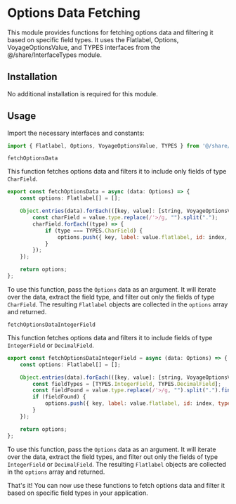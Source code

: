 # Options Data Fetching
This module provides functions for fetching options data and filtering it based on specific field types. It uses the Flatlabel, Options, VoyageOptionsValue, and TYPES interfaces from the @/share/InterfaceTypes module.

## Installation
No additional installation is required for this module.

## Usage
Import the necessary interfaces and constants:

```jsx 
import { Flatlabel, Options, VoyageOptionsValue, TYPES } from '@/share/InterfaceTypes';
```

``fetchOptionsData``

This function fetches options data and filters it to include only fields of type `CharField`.

```jsx
export const fetchOptionsData = async (data: Options) => {
    const options: Flatlabel[] = [];

    Object.entries(data).forEach(([key, value]: [string, VoyageOptionsValue], index: number) => {
        const charField = value.type.replace(/'>/g, "").split(".");
        charField.forEach((type) => {
            if (type === TYPES.CharField) {
                options.push({ key, label: value.flatlabel, id: index, type: type } as Flatlabel);
            }
        });
    });

    return options;
};
```

To use this function, pass the `Options` data as an argument. It will iterate over the data, extract the field type, and filter out only the fields of type `CharField`. The resulting `Flatlabel` objects are collected in the `options` array and returned.

`fetchOptionsDataIntegerField`

This function fetches options data and filters it to include fields of type `IntegerField` or `DecimalField`.

```jsx
export const fetchOptionsDataIntegerField = async (data: Options) => {
    const options: Flatlabel[] = [];

    Object.entries(data).forEach(([key, value]: [string, VoyageOptionsValue], index: number) => {
        const fieldTypes = [TYPES.IntegerField, TYPES.DecimalField];
        const fieldFound = value.type.replace(/'>/g, "").split(".").find((type) => fieldTypes.includes(type));
        if (fieldFound) {
            options.push({ key, label: value.flatlabel, id: index, type: fieldFound } as Flatlabel);
        }
    });

    return options;
};
```
To use this function, pass the `Options` data as an argument. It will iterate over the data, extract the field types, and filter out only the fields of type `IntegerField` or `DecimalField`. The resulting `Flatlabel` objects are collected in the `options` array and returned.

That's it! You can now use these functions to fetch options data and filter it based on specific field types in your application.